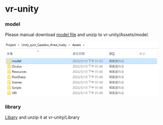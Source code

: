 # vr-unity

### model
Please manual download [model file](https://drive.google.com/drive/folders/1-cuaHpjsbXEK6lU7_bUMoPKKGoPAtuaF?usp=sharing) and unzip to vr-unity/Assets/model.

![](images/model-path.png)

### library
[Libary](https://drive.google.com/file/d/1fSwzNRYmt1pj-9eRWsWCCnzuZ5W3Kb1Y/view?usp=sharing) and unzip it at vr-unity/Library